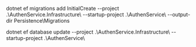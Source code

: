 dotnet ef migrations add InitialCreate --project .\AuthenService.Infrastructure\ --startup-project .\AuthenService\ --output-dir Persistence\Migrations

dotnet ef database update --project .\AuthenService.Infrastructure\ --startup-project .\AuthenService\